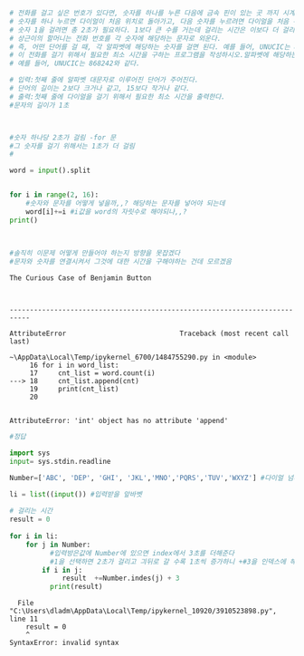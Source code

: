 ```python
# 전화를 걸고 싶은 번호가 있다면, 숫자를 하나를 누른 다음에 금속 핀이 있는 곳 까지 시계방향으로 돌려야 한다.
# 숫자를 하나 누르면 다이얼이 처음 위치로 돌아가고, 다음 숫자를 누르려면 다이얼을 처음 위치에서 다시 돌려야 한다.
# 숫자 1을 걸려면 총 2초가 필요하다. 1보다 큰 수를 거는데 걸리는 시간은 이보다 더 걸리며, 한 칸 옆에 있는 숫자를 걸기 위해선 1초씩 더 걸린다.
# 상근이의 할머니는 전화 번호를 각 숫자에 해당하는 문자로 외운다.
# 즉, 어떤 단어를 걸 때, 각 알파벳에 해당하는 숫자를 걸면 된다. 예를 들어, UNUCIC는 868242와 같다.
# 이 전화를 걸기 위해서 필요한 최소 시간을 구하는 프로그램을 작성하시오.알파벳에 해당하는 숫자를 걸면 된다. 
# 예를 들어, UNUCIC는 868242와 같다.

# 입력:첫째 줄에 알파벳 대문자로 이루어진 단어가 주어진다. 
# 단어의 길이는 2보다 크거나 같고, 15보다 작거나 같다.
# 출력:첫째 줄에 다이얼을 걸기 위해서 필요한 최소 시간을 출력한다.
#문자의 길이가 1초



#숫자 하나당 2초가 걸림 -for 문
#그 숫자를 걸기 위해서는 1초가 더 걸림 
#

word = input().split


for i in range(2, 16):
    #숫자와 문자를 어떻게 넣을까,,? 해당하는 문자를 넣어야 되는데
    word[i]+=i #i값을 word의 자릿수로 해야되나,,?
print()
    
    

#솔직히 이문제 어떻게 만들어야 하는지 방향을 못잡겠다
#문자와 숫자를 연결시켜서 그것에 대한 시간을 구해야하는 건데 모르겠음


```

    The Curious Case of Benjamin Button
    


    ---------------------------------------------------------------------------

    AttributeError                            Traceback (most recent call last)

    ~\AppData\Local\Temp/ipykernel_6700/1484755290.py in <module>
         16 for i in word_list:
         17     cnt_list = word.count(i)
    ---> 18     cnt_list.append(cnt)
         19     print(cnt_list)
         20 
    

    AttributeError: 'int' object has no attribute 'append'



```python
#정답

import sys
input= sys.stdin.readline

Number=['ABC', 'DEP', 'GHI', 'JKL','MNO','PQRS','TUV','WXYZ'] #다이얼 넘버를 받는 NumbeR

li = list((input()) #입력받을 앞바벳
          
# 걸리는 시간
result = 0
          
for i in li:
    for j in Number:
          #입력방은값에 Number에 있으면 index에서 3초를 더해준다
          #1을 선택하면 2초가 걸리고 긔뒤로 갈 수록 1초씩 증가하니 +#3을 인덱스에 해준다
        if i in j:
             result  +=Number.indes(j) + 3
          print(result)
```


      File "C:\Users\dladm\AppData\Local\Temp/ipykernel_10920/3910523898.py", line 11
        result = 0
        ^
    SyntaxError: invalid syntax
    



```python

```
